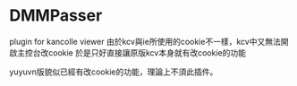# DMMPasser
plugin for kancolle viewer
由於kcv與ie所使用的cookie不一樣，kcv中又無法開啟主控台改cookie
於是只好直接讓原版kcv本身就有改cookie的功能

yuyuvn版貌似已經有改cookie的功能，理論上不須此插件。
